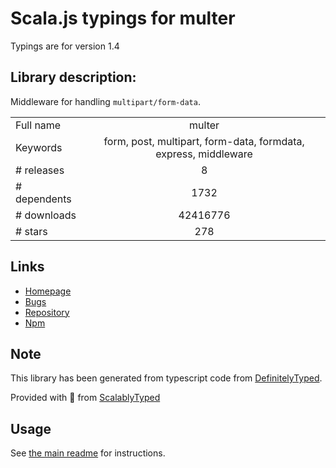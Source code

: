 
# Scala.js typings for multer

Typings are for version 1.4

## Library description:
Middleware for handling `multipart/form-data`.

|                    |                 |
| ------------------ | :-------------: |
| Full name          | multer |
| Keywords           | form, post, multipart, form-data, formdata, express, middleware |
| # releases         | 8 |
| # dependents       | 1732 |
| # downloads        | 42416776 |
| # stars            | 278 |

## Links
- [Homepage](https://github.com/expressjs/multer#readme)
- [Bugs](https://github.com/expressjs/multer/issues)
- [Repository](https://github.com/expressjs/multer)
- [Npm](https://www.npmjs.com/package/multer)
    


## Note
This library has been generated from typescript code from [DefinitelyTyped](https://definitelytyped.org).

Provided with :purple_heart: from [ScalablyTyped](https://github.com/oyvindberg/ScalablyTyped)

## Usage
See [the main readme](../../readme.md) for instructions.


